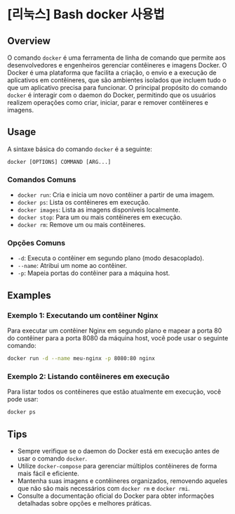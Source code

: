 # [리눅스] Bash docker 사용법

## Overview
O comando `docker` é uma ferramenta de linha de comando que permite aos desenvolvedores e engenheiros gerenciar contêineres e imagens Docker. O Docker é uma plataforma que facilita a criação, o envio e a execução de aplicativos em contêineres, que são ambientes isolados que incluem tudo o que um aplicativo precisa para funcionar. O principal propósito do comando `docker` é interagir com o daemon do Docker, permitindo que os usuários realizem operações como criar, iniciar, parar e remover contêineres e imagens.

## Usage
A sintaxe básica do comando `docker` é a seguinte:

```
docker [OPTIONS] COMMAND [ARG...]
```

### Comandos Comuns
- `docker run`: Cria e inicia um novo contêiner a partir de uma imagem.
- `docker ps`: Lista os contêineres em execução.
- `docker images`: Lista as imagens disponíveis localmente.
- `docker stop`: Para um ou mais contêineres em execução.
- `docker rm`: Remove um ou mais contêineres.

### Opções Comuns
- `-d`: Executa o contêiner em segundo plano (modo desacoplado).
- `--name`: Atribui um nome ao contêiner.
- `-p`: Mapeia portas do contêiner para a máquina host.

## Examples
### Exemplo 1: Executando um contêiner Nginx
Para executar um contêiner Nginx em segundo plano e mapear a porta 80 do contêiner para a porta 8080 da máquina host, você pode usar o seguinte comando:

```bash
docker run -d --name meu-nginx -p 8080:80 nginx
```

### Exemplo 2: Listando contêineres em execução
Para listar todos os contêineres que estão atualmente em execução, você pode usar:

```bash
docker ps
```

## Tips
- Sempre verifique se o daemon do Docker está em execução antes de usar o comando `docker`.
- Utilize `docker-compose` para gerenciar múltiplos contêineres de forma mais fácil e eficiente.
- Mantenha suas imagens e contêineres organizados, removendo aqueles que não são mais necessários com `docker rm` e `docker rmi`.
- Consulte a documentação oficial do Docker para obter informações detalhadas sobre opções e melhores práticas.